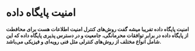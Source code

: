 # امنیت پایگاه داده 
#### امنیت پایگاه داده تفریبا میشه گفت روش‌های کنترل امنیت اطلاعات هست برای محافطت از پایگاه داده در برابر توافقات محرمانگی، جامعیت و در دسترس پذیری پایگاه داده که این شامل انواع مختلف از روش‌های کنترلی مثل فنی رویه‌ای و فیزیکی می‌باشد.

